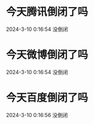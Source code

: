 # 今天腾讯倒闭了吗

2024-3-10 0:16:54 没倒闭

# 今天微博倒闭了吗

2024-3-10 0:16:54 没倒闭

# 今天百度倒闭了吗

2024-3-10 0:16:56 没倒闭

